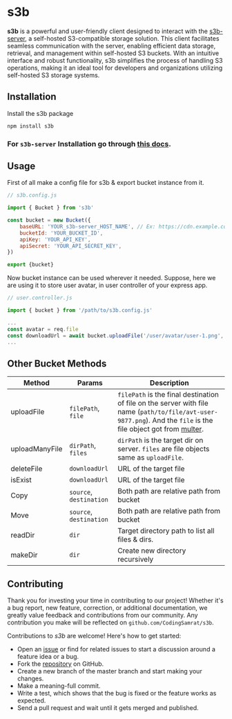 # s3b
**s3b** is a powerful and user-friendly client designed to interact with the [s3b-server](https://github.com/codingsamrat/s3b-server), a self-hosted S3-compatible storage solution. This client facilitates seamless communication with the server, enabling efficient data storage, retrieval, and management within self-hosted S3 buckets. With an intuitive interface and robust functionality, s3b simplifies the process of handling S3 operations, making it an ideal tool for developers and organizations utilizing self-hosted S3 storage systems.



## Installation
Install the s3b package 
``` bash
npm install s3b
```
### For `s3b-server` Installation go through [this docs](https://github.com/codingsamrat/s3b). 


## Usage
First of all make a config file for s3b & export bucket instance from it.
``` javascript
// s3b.config.js

import { Bucket } from 's3b'

const bucket = new Bucket({
    baseURL: 'YOUR_s3b-server_HOST_NAME', // Ex: https://cdn.example.com
    bucketId: 'YOUR_BUCKET_ID',
    apiKey: 'YOUR_API_KEY',
    apiSecret: 'YOUR_API_SECRET_KEY',
})

export {bucket}
```

Now bucket instance can be used wherever it needed. Suppose, here we are using it to store user avatar, in user controller of your express app. 
``` javascript
// user.controller.js

import { bucket } from '/path/to/s3b.config.js'

...
const avatar = req.file
const downloadUrl = await bucket.uploadFile('/user/avatar/user-1.png', avatar)
...
```




## Other Bucket Methods

| Method         | Params                  | Description |
| -------------- | ----------------------- | ---------------------------------------- |
| uploadFile     | `filePath`, `file`      | `filePath` is the final destination of file on the server with file name (`path/to/file/avt-user-9877.png`). And the `file` is the file object got from [multer](https://github.com/expressjs/multer#readme).|
| uploadManyFile | `dirPath`, `files`      | `dirPath` is the target dir on server. `files` are file objects same as `uploadFile`. |
| deleteFile     | `downloadUrl`           | URL of the target file |
| isExist        | `downloadUrl`           | URL of the target file |
| Copy           | `source`, `destination` | Both path are relative path from bucket |
| Move           | `source`, `destination` | Both path are relative path from bucket |
| readDir        | `dir`                   | Target directory path to list all files & dirs. |
| makeDir        | `dir`                   | Create new directory recursively |





## Contributing
Thank you for investing your time in contributing to our project! Whether it's a bug report, new feature, correction, or additional documentation, we greatly value feedback and contributions from our community. Any contribution you make will be reflected on `github.com/CodingSamrat/s3b`.

Contributions to _s3b_ are welcome! Here's how to get started:

- Open an [issue](https://github.com/CodingSamrat/s3b/issues) or find for related issues to start a discussion around a feature idea or a bug.
- Fork the [repository](https://github.com/CodingSamrat/s3b) on GitHub.
- Create a new branch of the master branch and start making your changes.
- Make a meaning-full commit.
- Write a test, which shows that the bug is fixed or the feature works as expected.
- Send a pull request and wait until it gets merged and published.
